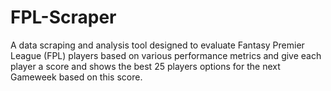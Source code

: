 # FPL-Scraper
A data scraping and analysis tool designed to evaluate Fantasy Premier League (FPL) players based on various performance metrics and give each player a score and shows the best 25 players options for the next Gameweek based on this score.
